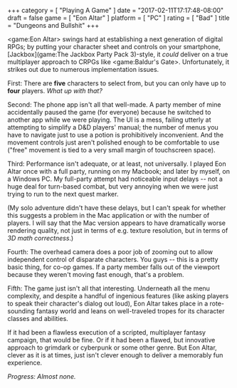 +++
category = [ "Playing A Game" ]
date = "2017-02-11T17:17:48-08:00"
draft = false
game = [ "Eon Altar" ]
platform = [ "PC" ]
rating = [ "Bad" ]
title = "Dungeons and Bullshit"
+++

<game:Eon Altar> swings hard at establishing a next generation of digital RPGs; by putting your character sheet and controls on your smartphone, [Jackbox](game:The Jackbox Party Pack 3)-style, it <i>could</i> deliver on a true multiplayer approach to CRPGs like <game:Baldur's Gate>.  Unfortunately, it strikes out due to numerous implementation issues.

First: There are <b>five</b> characters to select from, but you can only have up to <b>four</b> players.  <i>What up with that?</i>

Second: The phone app isn't all that well-made.  A party member of mine accidentally paused the game (for everyone) because he switched to another app while we were playing.  The UI is a mess, failing utterly at attempting to simplify a D&D players' manual; the number of menus you have to navigate just to use a potion is prohibitively inconvenient.  And the movement controls just aren't polished enough to be comfortable to use ("free" movement is tied to a very small margin of touchscreen space).

Third: Performance isn't adequate, or at least, not universally.  I played Eon Altar once with a full party, running on my Macbook; and later by myself, on a Windows PC.  My full-party attempt had noticeable input delays -- not a huge deal for turn-based combat, but very annoying when we were just trying to run to the next quest marker.

(My solo adventure didn't have these delays, but I can't speak for whether this suggests a problem in the Mac application or with the number of players.  I will say that the Mac version appears to have dramatically worse rendering quality, not just in terms of e.g. texture resolution, but in terms of <i>3D math correctness</i>.)

Fourth: The overhead camera does a poor job of zooming out to allow independent control of disparate characters.  You guys -- this is a pretty basic thing, for co-op games.  If a party member falls out of the viewport because they weren't moving fast enough, that's a problem.

Fifth: The game just isn't all that interesting.  Underneath all the menu complexity, and despite a handful of ingenious features (like asking players to speak their character's dialog out loud), Eon Altar takes place in a rote-sounding fantasy world and leans on well-traveled tropes for its character classes and abilities.

If it had been a flawless execution of a scripted, multiplayer fantasy campaign, that would be fine.  Or if it had been a flawed, but innovative approach to grimdark or cyberpunk or some other genre.  But Eon Altar, clever as it is at times, just isn't clever enough to deliver a memorably fun experience.

<i>Progress: Almost none.</i>
